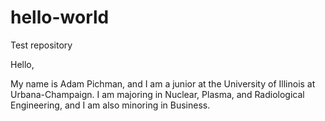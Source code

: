 # hello-world
Test repository

Hello,

My name is Adam Pichman, and I am a junior at the University of Illinois at Urbana-Champaign.
I am majoring in Nuclear, Plasma, and Radiological Engineering, and I am also minoring in Business.
